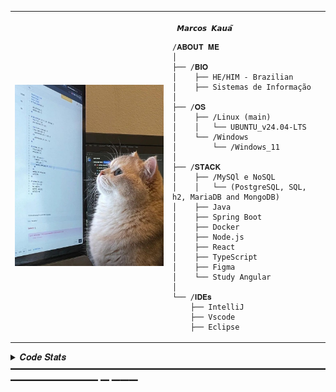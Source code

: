 <table>
  <tr>
    <td style="width: 50%;">
       <img src="gatinhoProgramador.jpg" alt="Asuka" style="width: 100%; border: none;"/>
    </td>
    <td style="width: 50%; vertical-align: top;">
      <p style="font-family: monospace; font-size: 16px;"> 

        
     𝙈𝙖𝙧𝙘𝙤𝙨 𝙆𝙖𝙪𝙖̃

</p>

    /𝐀𝐁𝐎𝐔𝐓 𝐌𝐄
    │
    ├── /𝐁𝐈𝐎
    │    ├── HE/HIM - Brazilian
    │    ├── Sistemas de Informação
    │
    ├── /𝐎𝐒
    │    ├── /Linux (main)
    │    │   └── UBUNTU_v24.04-LTS
    │    └── /Windows
    │        └── /Windows_11
    │
    ├── /𝐒𝐓𝐀𝐂𝐊
    │    ├── /MySQl e NoSQL
    │    │   └── (PostgreSQL, SQL, h2, MariaDB and MongoDB)
    │    ├── Java
    │    ├── Spring Boot
    │    ├── Docker
    │    ├── Node.js
    │    ├── React
    │    ├── TypeScript
    │    ├── Figma
    │    └── Study Angular
    │
    └── /𝐈𝐃𝐄𝐬
        ├── IntelliJ
        ├── Vscode
        ├── Eclipse
        
  </tr>
</table>

<details>
  <summary> 𝑪𝒐𝒅𝒆 𝑺𝒕𝒂𝒕𝒔 ━━━━━━━━━━━━━━━━━━━━━━━━━━━━━━━━━━━━━━━━━━━━━━ ━ ━━━</summary>
  <br>
  <div align="center">
    <img src="https://github-readme-stats.vercel.app/api?username=immark007&show_icons=true&theme=transparent" height="150px">
    <img src="https://github-readme-stats.vercel.app/api/top-langs/?username=immark007&layout=compact&theme=transparent" height="150px">
  </div>
  <br>
</details>


